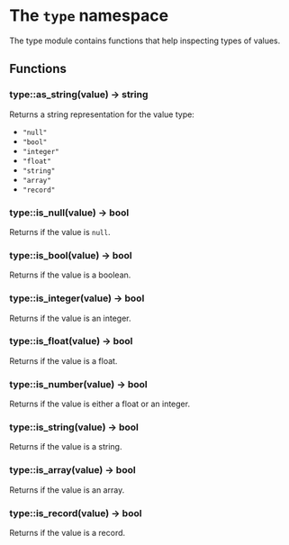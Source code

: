 # The `type` namespace

The type module contains functions that help inspecting types of values.

## Functions

### type::as_string(value) -> string

Returns a string representation for the value type:

* `"null"`
* `"bool"`
* `"integer"`
* `"float"`
* `"string"`
* `"array"`
* `"record"`

### type::is_null(value) -> bool

Returns if the value is `null`.

### type::is_bool(value) -> bool

Returns if the value is a boolean.

### type::is_integer(value) -> bool

Returns if the value is an integer.

### type::is_float(value) -> bool

Returns if the value is a float.

### type::is_number(value) -> bool

Returns if the value is either a float or an integer.

### type::is_string(value) -> bool

Returns if the value is a string.

### type::is_array(value) -> bool

Returns if the value is an array.

### type::is_record(value) -> bool

Returns if the value is a record.
